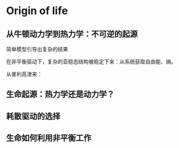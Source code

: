 # Origin of life


## 从牛顿动力学到热力学：不可逆的起源

简单模型引导出复杂的结果

在非平衡驱动下，复杂的亚稳态结构被稳定下来：从系统获取自由能、熵。

从普利高津来：

## 生命起源：热力学还是动力学？


## 耗散驱动的选择


## 生命如何利用非平衡工作